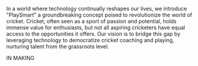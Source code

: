 In a world where technology continually reshapes our lives, we introduce "PlaySmart" a groundbreaking concept poised to revolutionize the world of cricket. Cricket, often seen as a sport of passion and potential, holds immense value for enthusiasts, but not all aspiring cricketers have equal access to the opportunities it offers. Our vision is to bridge this gap by leveraging technology to democratize cricket coaching and playing, nurturing talent from the grassroots level.​


IN MAKING 
